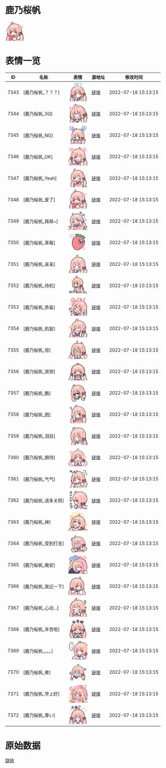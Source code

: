 # 鹿乃桜帆

<img src="./cover.png" height="60" alt="cover" />

# 表情一览

|ID|名称|表情|源地址|修改时间|
|----|----|----|----|----|
|7343|[鹿乃桜帆_？？？]|<img src="./pic/007343_%5B鹿乃桜帆_？？？%5D.png" height="60" alt="？？？"/>|[链接](http://i0.hdslb.com/bfs/emote/2ca647bfe49db27c24842b1ae2c817ae450260fa.png)|2022-07-18 15:13:15|
|7344|[鹿乃桜帆_3Q]|<img src="./pic/007344_%5B鹿乃桜帆_3Q%5D.png" height="60" alt="3Q"/>|[链接](http://i0.hdslb.com/bfs/emote/9bee9ccc87c3ffe392e5572c4f67dae92a031e35.png)|2022-07-18 15:13:15|
|7345|[鹿乃桜帆_NG]|<img src="./pic/007345_%5B鹿乃桜帆_NG%5D.png" height="60" alt="NG"/>|[链接](http://i0.hdslb.com/bfs/emote/87c788aa57588c6dac5f15cf02528e584af63307.png)|2022-07-18 15:13:15|
|7346|[鹿乃桜帆_OK]|<img src="./pic/007346_%5B鹿乃桜帆_OK%5D.png" height="60" alt="OK"/>|[链接](http://i0.hdslb.com/bfs/emote/9ab476bd21b8a2a4d5cc6191bc454c1d231e2fb7.png)|2022-07-18 15:13:15|
|7347|[鹿乃桜帆_Yeah]|<img src="./pic/007347_%5B鹿乃桜帆_Yeah%5D.png" height="60" alt="Yeah"/>|[链接](http://i0.hdslb.com/bfs/emote/846a864c294836497b48119510072ab2d8ba25f3.png)|2022-07-18 15:13:15|
|7348|[鹿乃桜帆_爱了]|<img src="./pic/007348_%5B鹿乃桜帆_爱了%5D.png" height="60" alt="爱了"/>|[链接](http://i0.hdslb.com/bfs/emote/288a46859bc501230576a21419b33d4009a7a3b6.png)|2022-07-18 15:13:15|
|7349|[鹿乃桜帆_拜拜~]|<img src="./pic/007349_%5B鹿乃桜帆_拜拜~%5D.png" height="60" alt="拜拜~"/>|[链接](http://i0.hdslb.com/bfs/emote/d93839552bfffeccf9fe8a70e44551a69c64fb48.png)|2022-07-18 15:13:15|
|7350|[鹿乃桜帆_草莓]|<img src="./pic/007350_%5B鹿乃桜帆_草莓%5D.png" height="60" alt="草莓"/>|[链接](http://i0.hdslb.com/bfs/emote/4db30d2f9bb0c08f8cc028a4d25e5272d7cb8251.png)|2022-07-18 15:13:15|
|7351|[鹿乃桜帆_呆呆]|<img src="./pic/007351_%5B鹿乃桜帆_呆呆%5D.png" height="60" alt="呆呆"/>|[链接](http://i0.hdslb.com/bfs/emote/5adde50fae28fa100fc0ec7e23f76d764296cfed.png)|2022-07-18 15:13:15|
|7352|[鹿乃桜帆_待机]|<img src="./pic/007352_%5B鹿乃桜帆_待机%5D.png" height="60" alt="待机"/>|[链接](http://i0.hdslb.com/bfs/emote/62e59e09b81b2f90b8a3a4385841fbeb8fe9a016.png)|2022-07-18 15:13:15|
|7353|[鹿乃桜帆_恭喜]|<img src="./pic/007353_%5B鹿乃桜帆_恭喜%5D.png" height="60" alt="恭喜"/>|[链接](http://i0.hdslb.com/bfs/emote/584dae2f7faf4ee160c389e4ba0eebfb26aeb910.png)|2022-07-18 15:13:15|
|7354|[鹿乃桜帆_机智]|<img src="./pic/007354_%5B鹿乃桜帆_机智%5D.png" height="60" alt="机智"/>|[链接](http://i0.hdslb.com/bfs/emote/6d3e5af6f2849333c3465fa4ee23afa3745d911a.png)|2022-07-18 15:13:15|
|7355|[鹿乃桜帆_惊]|<img src="./pic/007355_%5B鹿乃桜帆_惊%5D.png" height="60" alt="惊"/>|[链接](http://i0.hdslb.com/bfs/emote/b945fc60b60467fc80b1e18ba4ea6d8c7b3ae0f9.png)|2022-07-18 15:13:15|
|7356|[鹿乃桜帆_哭哭]|<img src="./pic/007356_%5B鹿乃桜帆_哭哭%5D.png" height="60" alt="哭哭"/>|[链接](http://i0.hdslb.com/bfs/emote/8dbac2876f509cd94a9dd197030daa32d31a462f.png)|2022-07-18 15:13:15|
|7357|[鹿乃桜帆_酷]|<img src="./pic/007357_%5B鹿乃桜帆_酷%5D.png" height="60" alt="酷"/>|[链接](http://i0.hdslb.com/bfs/emote/ec5eb4d6ff040b617e6585da03baba2ea8cdb94c.png)|2022-07-18 15:13:15|
|7358|[鹿乃桜帆_困]|<img src="./pic/007358_%5B鹿乃桜帆_困%5D.png" height="60" alt="困"/>|[链接](http://i0.hdslb.com/bfs/emote/2683a5c1035c616ce66939b36992086ad4c83246.png)|2022-07-18 15:13:15|
|7359|[鹿乃桜帆_泪目]|<img src="./pic/007359_%5B鹿乃桜帆_泪目%5D.png" height="60" alt="泪目"/>|[链接](http://i0.hdslb.com/bfs/emote/4d8ae9b324f0d381ae8d5a5a4e6ed30df909a700.png)|2022-07-18 15:13:15|
|7360|[鹿乃桜帆_期待]|<img src="./pic/007360_%5B鹿乃桜帆_期待%5D.png" height="60" alt="期待"/>|[链接](http://i0.hdslb.com/bfs/emote/5ae064b9deefdce14129d24659f0ee605a0e341b.png)|2022-07-18 15:13:15|
|7361|[鹿乃桜帆_气气]|<img src="./pic/007361_%5B鹿乃桜帆_气气%5D.png" height="60" alt="气气"/>|[链接](http://i0.hdslb.com/bfs/emote/b15be29218d8a0eb029e9c57be7a3081da920288.png)|2022-07-18 15:13:15|
|7362|[鹿乃桜帆_请多关照]|<img src="./pic/007362_%5B鹿乃桜帆_请多关照%5D.png" height="60" alt="请多关照"/>|[链接](http://i0.hdslb.com/bfs/emote/f423dcbe31accb9f758eaaee28b521d2cac86a2c.png)|2022-07-18 15:13:15|
|7363|[鹿乃桜帆_神]|<img src="./pic/007363_%5B鹿乃桜帆_神%5D.png" height="60" alt="神"/>|[链接](http://i0.hdslb.com/bfs/emote/863c349b44abb098fecac479772f23ef1edd10f5.png)|2022-07-18 15:13:15|
|7364|[鹿乃桜帆_受到打击]|<img src="./pic/007364_%5B鹿乃桜帆_受到打击%5D.png" height="60" alt="受到打击"/>|[链接](http://i0.hdslb.com/bfs/emote/a6cae5d4f55e9715936f48b4aebb5fb11eb5f644.png)|2022-07-18 15:13:15|
|7365|[鹿乃桜帆_晚安]|<img src="./pic/007365_%5B鹿乃桜帆_晚安%5D.png" height="60" alt="晚安"/>|[链接](http://i0.hdslb.com/bfs/emote/2a4786ccbabf1ac71e3788c41e3b9790344f2970.png)|2022-07-18 15:13:15|
|7366|[鹿乃桜帆_我记一下]|<img src="./pic/007366_%5B鹿乃桜帆_我记一下%5D.png" height="60" alt="我记一下"/>|[链接](http://i0.hdslb.com/bfs/emote/db699d8e8d7ba8ff63967db8666ea38a16c47d64.png)|2022-07-18 15:13:15|
|7367|[鹿乃桜帆_心动...]|<img src="./pic/007367_%5B鹿乃桜帆_心动...%5D.png" height="60" alt="心动..."/>|[链接](http://i0.hdslb.com/bfs/emote/e4b981d08e08fa9470ab27a31017f1bebf27b5ed.png)|2022-07-18 15:13:15|
|7368|[鹿乃桜帆_辛苦啦]|<img src="./pic/007368_%5B鹿乃桜帆_辛苦啦%5D.png" height="60" alt="辛苦啦"/>|[链接](http://i0.hdslb.com/bfs/emote/fafe6c91ede1332f52aa2143859f0797cf72cfd2.png)|2022-07-18 15:13:15|
|7369|[鹿乃桜帆_。。。]|<img src="./pic/007369_%5B鹿乃桜帆_。。。%5D.png" height="60" alt="。。。"/>|[链接](http://i0.hdslb.com/bfs/emote/265fab694a935504ca576e4022dd1f4198cb0f3f.png)|2022-07-18 15:13:15|
|7370|[鹿乃桜帆_晕]|<img src="./pic/007370_%5B鹿乃桜帆_晕%5D.png" height="60" alt="晕"/>|[链接](http://i0.hdslb.com/bfs/emote/c1861fce7b55124f48986883117c7a5398272c10.png)|2022-07-18 15:13:15|
|7371|[鹿乃桜帆_早上好]|<img src="./pic/007371_%5B鹿乃桜帆_早上好%5D.png" height="60" alt="早上好"/>|[链接](http://i0.hdslb.com/bfs/emote/1b58aba1d2e1372a8c4b7e49cb420db738bce414.png)|2022-07-18 15:13:15|
|7372|[鹿乃桜帆_尊い]|<img src="./pic/007372_%5B鹿乃桜帆_尊い%5D.png" height="60" alt="尊い"/>|[链接](http://i0.hdslb.com/bfs/emote/8d5e2d74b620fe456d016cd8ffe0fd4178cb853a.png)|2022-07-18 15:13:15|

# 原始数据

[跳转](./raw.json)

